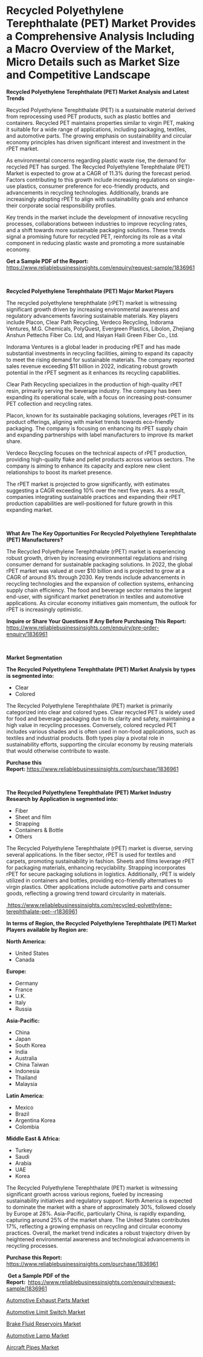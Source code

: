 <p><h1>Recycled Polyethylene Terephthalate (PET) Market Provides a Comprehensive Analysis Including a Macro Overview of the Market, Micro Details such as Market Size and Competitive Landscape</h1></p><p><strong>Recycled Polyethylene Terephthalate (PET) Market Analysis and Latest Trends</strong></p>
<p><p>Recycled Polyethylene Terephthalate (PET) is a sustainable material derived from reprocessing used PET products, such as plastic bottles and containers. Recycled PET maintains properties similar to virgin PET, making it suitable for a wide range of applications, including packaging, textiles, and automotive parts. The growing emphasis on sustainability and circular economy principles has driven significant interest and investment in the rPET market.</p><p>As environmental concerns regarding plastic waste rise, the demand for recycled PET has surged. The Recycled Polyethylene Terephthalate (PET) Market is expected to grow at a CAGR of 11.3% during the forecast period. Factors contributing to this growth include increasing regulations on single-use plastics, consumer preference for eco-friendly products, and advancements in recycling technologies. Additionally, brands are increasingly adopting rPET to align with sustainability goals and enhance their corporate social responsibility profiles.</p><p>Key trends in the market include the development of innovative recycling processes, collaborations between industries to improve recycling rates, and a shift towards more sustainable packaging solutions. These trends signal a promising future for recycled PET, reinforcing its role as a vital component in reducing plastic waste and promoting a more sustainable economy.</p></p>
<p><strong>Get a Sample PDF of the Report:&nbsp;</strong> <a href="https://www.reliablebusinessinsights.com/enquiry/request-sample/1836961?utm_campaign=1719&utm_medium=2&utm_source=Github&utm_content=ia&utm_term=16102024&utm_id=recycled-polyethylene-terephthalate-pet">https://www.reliablebusinessinsights.com/enquiry/request-sample/1836961</a></p>
<p>&nbsp;</p>
<p><strong>Recycled Polyethylene Terephthalate (PET) Major Market Players</strong></p>
<p><p>The recycled polyethylene terephthalate (rPET) market is witnessing significant growth driven by increasing environmental awareness and regulatory advancements favoring sustainable materials. Key players include Placon, Clear Path Recycling, Verdeco Recycling, Indorama Ventures, M.G. Chemicals, PolyQuest, Evergreen Plastics, Libolon, Zhejiang Anshun Pettechs Fiber Co. Ltd, and Haiyan Haili Green Fiber Co., Ltd. </p><p>Indorama Ventures is a global leader in producing rPET and has made substantial investments in recycling facilities, aiming to expand its capacity to meet the rising demand for sustainable materials. The company reported sales revenue exceeding $11 billion in 2022, indicating robust growth potential in the rPET segment as it enhances its recycling capabilities.</p><p>Clear Path Recycling specializes in the production of high-quality rPET resin, primarily serving the beverage industry. The company has been expanding its operational scale, with a focus on increasing post-consumer PET collection and recycling rates. </p><p>Placon, known for its sustainable packaging solutions, leverages rPET in its product offerings, aligning with market trends towards eco-friendly packaging. The company is focusing on enhancing its rPET supply chain and expanding partnerships with label manufacturers to improve its market share.</p><p>Verdeco Recycling focuses on the technical aspects of rPET production, providing high-quality flake and pellet products across various sectors. The company is aiming to enhance its capacity and explore new client relationships to boost its market presence.</p><p>The rPET market is projected to grow significantly, with estimates suggesting a CAGR exceeding 10% over the next five years. As a result, companies integrating sustainable practices and expanding their rPET production capabilities are well-positioned for future growth in this expanding market.</p></p>
<p>&nbsp;</p>
<p><strong>What Are The Key Opportunities For Recycled Polyethylene Terephthalate (PET) Manufacturers?</strong></p>
<p><p>The Recycled Polyethylene Terephthalate (rPET) market is experiencing robust growth, driven by increasing environmental regulations and rising consumer demand for sustainable packaging solutions. In 2022, the global rPET market was valued at over $10 billion and is projected to grow at a CAGR of around 8% through 2030. Key trends include advancements in recycling technologies and the expansion of collection systems, enhancing supply chain efficiency. The food and beverage sector remains the largest end-user, with significant market penetration in textiles and automotive applications. As circular economy initiatives gain momentum, the outlook for rPET is increasingly optimistic.</p></p>
<p><strong>Inquire or Share Your Questions If Any Before Purchasing This Report:</strong> <a href="https://www.reliablebusinessinsights.com/enquiry/pre-order-enquiry/1836961?utm_campaign=1719&utm_medium=2&utm_source=Github&utm_content=ia&utm_term=16102024&utm_id=recycled-polyethylene-terephthalate-pet">https://www.reliablebusinessinsights.com/enquiry/pre-order-enquiry/1836961</a></p>
<p>&nbsp;</p>
<p><strong>Market Segmentation</strong></p>
<p><strong>The Recycled Polyethylene Terephthalate (PET) Market Analysis by types is segmented into:</strong></p>
<p><ul><li>Clear</li><li>Colored</li></ul></p>
<p><p>The Recycled Polyethylene Terephthalate (PET) market is primarily categorized into clear and colored types. Clear recycled PET is widely used for food and beverage packaging due to its clarity and safety, maintaining a high value in recycling processes. Conversely, colored recycled PET includes various shades and is often used in non-food applications, such as textiles and industrial products. Both types play a pivotal role in sustainability efforts, supporting the circular economy by reusing materials that would otherwise contribute to waste.</p></p>
<p><strong>Purchase this Report:&nbsp;</strong><a href="https://www.reliablebusinessinsights.com/purchase/1836961?utm_campaign=1719&utm_medium=2&utm_source=Github&utm_content=ia&utm_term=16102024&utm_id=recycled-polyethylene-terephthalate-pet">https://www.reliablebusinessinsights.com/purchase/1836961</a></p>
<p>&nbsp;</p>
<p><strong>The Recycled Polyethylene Terephthalate (PET) Market Industry Research by Application is segmented into:</strong></p>
<p><ul><li>Fiber</li><li>Sheet and film</li><li>Strapping</li><li>Containers & Bottle</li><li>Others</li></ul></p>
<p><p>The Recycled Polyethylene Terephthalate (rPET) market is diverse, serving several applications. In the fiber sector, rPET is used for textiles and carpets, promoting sustainability in fashion. Sheets and films leverage rPET for packaging materials, enhancing recyclability. Strapping incorporates rPET for secure packaging solutions in logistics. Additionally, rPET is widely utilized in containers and bottles, providing eco-friendly alternatives to virgin plastics. Other applications include automotive parts and consumer goods, reflecting a growing trend toward circularity in materials.</p></p>
<p><a href="https://www.reliablebusinessinsights.com/recycled-polyethylene-terephthalate-pet--r1836961?utm_campaign=1719&utm_medium=2&utm_source=Github&utm_content=ia&utm_term=16102024&utm_id=recycled-polyethylene-terephthalate-pet">&nbsp;https://www.reliablebusinessinsights.com/recycled-polyethylene-terephthalate-pet--r1836961</a></p>
<p><strong>In terms of Region, the Recycled Polyethylene Terephthalate (PET) Market Players available by Region are:</strong></p>
<p>
    <p> <strong> North America: </strong>
        <ul>
            <li>United States</li>
            <li>Canada</li>
        </ul>
        </p> 
    <p> <strong> Europe: </strong>
        <ul>
            <li>Germany</li>
            <li>France</li>
            <li>U.K.</li>
            <li>Italy</li>
            <li>Russia</li>
        </ul>
        </p> 
    <p> <strong> Asia-Pacific: </strong>
        <ul>
            <li>China</li>
            <li>Japan</li>
            <li>South Korea</li>
            <li>India</li>
            <li>Australia</li>
            <li>China Taiwan</li>
            <li>Indonesia</li>
            <li>Thailand</li>
            <li>Malaysia</li>
        </ul>
        </p> 
    <p> <strong> Latin America: </strong>
        <ul>
            <li>Mexico</li>
            <li>Brazil</li>
            <li>Argentina Korea</li>
            <li>Colombia</li>
        </ul>
        </p> 
    <p> <strong> Middle East & Africa: </strong>
        <ul>
            <li>Turkey</li>
            <li>Saudi</li>
            <li>Arabia</li>
            <li>UAE</li>
            <li>Korea</li>
        </ul>
    </p>
    </p>
<p><p>The Recycled Polyethylene Terephthalate (PET) market is witnessing significant growth across various regions, fueled by increasing sustainability initiatives and regulatory support. North America is expected to dominate the market with a share of approximately 30%, followed closely by Europe at 28%. Asia-Pacific, particularly China, is rapidly expanding, capturing around 25% of the market share. The United States contributes 17%, reflecting a growing emphasis on recycling and circular economy practices. Overall, the market trend indicates a robust trajectory driven by heightened environmental awareness and technological advancements in recycling processes.</p></p>
<p><strong>Purchase this Report: </strong><a href="https://www.reliablebusinessinsights.com/purchase/1836961?utm_campaign=1719&utm_medium=2&utm_source=Github&utm_content=ia&utm_term=16102024&utm_id=recycled-polyethylene-terephthalate-pet">https://www.reliablebusinessinsights.com/purchase/1836961</a></p>
<p>&nbsp;<strong>Get a Sample PDF of the Report:&nbsp;&nbsp;</strong><a href="https://www.reliablebusinessinsights.com/enquiry/request-sample/1836961?utm_campaign=1719&utm_medium=2&utm_source=Github&utm_content=ia&utm_term=16102024&utm_id=recycled-polyethylene-terephthalate-pet">https://www.reliablebusinessinsights.com/enquiry/request-sample/1836961</a></p>
<p><strong></strong></p>
<p><p><a href="https://www.linkedin.com/pulse/automotive-exhaust-parts-market-forecast-global-trends-sedde?utm_campaign=1719&utm_medium=2&utm_source=Github&utm_content=ia&utm_term=16102024&utm_id=recycled-polyethylene-terephthalate-pet">Automotive Exhaust Parts Market</a></p><p><a href="https://www.linkedin.com/pulse/automotive-limit-switch-market-navigating-challenges-unlocking-ke8ne?utm_campaign=1719&utm_medium=2&utm_source=Github&utm_content=ia&utm_term=16102024&utm_id=recycled-polyethylene-terephthalate-pet">Automotive Limit Switch Market</a></p><p><a href="https://www.linkedin.com/pulse/brake-fluid-reservoirs-market-indicators-size-regional-breakdown-wxwpf?utm_campaign=1719&utm_medium=2&utm_source=Github&utm_content=ia&utm_term=16102024&utm_id=recycled-polyethylene-terephthalate-pet">Brake Fluid Reservoirs Market</a></p><p><a href="https://www.linkedin.com/pulse/global-automotive-lamp-market-share-growth-opportunities-vuzme?utm_campaign=1719&utm_medium=2&utm_source=Github&utm_content=ia&utm_term=16102024&utm_id=recycled-polyethylene-terephthalate-pet">Automotive Lamp Market</a></p><p><a href="https://www.linkedin.com/pulse/aircraft-pipes-market-outlook-forecast-from-2024-2031-growizr-r3rmf?utm_campaign=1719&utm_medium=2&utm_source=Github&utm_content=ia&utm_term=16102024&utm_id=recycled-polyethylene-terephthalate-pet">Aircraft Pipes Market</a></p></p>